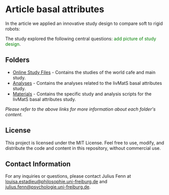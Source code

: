 # Article basal attributes

In the article we applied an innovative study design to compare soft to rigid robots:




The study explored the following central questions:
<span style="color:green">add picture of study design</span>.

## Folders
- [Online Study Files](https://github.com/FennStatistics/Article_SoftRobotIntervention/tree/main/Online%20Study%20Files) - Contains the studies of the world cafe and main study.
- [Analyses](https://github.com/FennStatistics/Article_SoftRobotIntervention/tree/main/Analyses) - Contains the analyses related to the livMatS basal attributes study.
- [Materials](https://github.com/FennStatistics/Article_SoftRobotIntervention/tree/main/Materials) - Contains the specific study and analysis scripts for the livMatS basal attributes study.


*Please refer to the above links for more information about each folder's content.*


## License

This project is licensed under the MIT License. Feel free to use, modify, and distribute the code and content in this repository, without commercial use.


## Contact Information

For any inquiries or questions, please contact Julius Fenn at [louisa.estadieu@philosophie.uni-freiburg.de](mailto:louisa.estadieu@philosophie.uni-freiburg.de) and [julius.fenn@psychologie.uni-freiburg.de](mailto:julius.fenn@psychologie.uni-freiburg.de).

